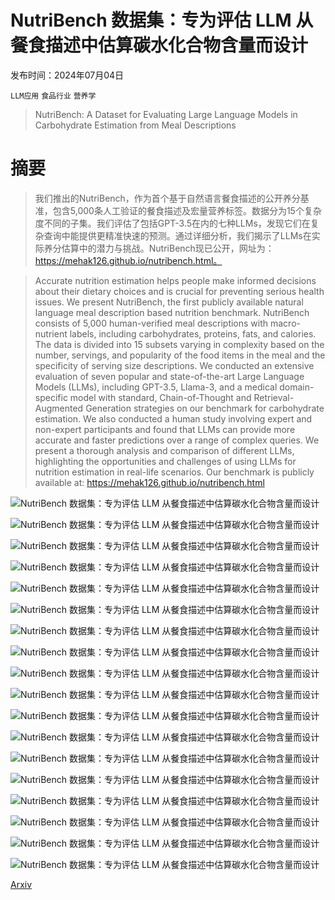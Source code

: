 # NutriBench 数据集：专为评估 LLM 从餐食描述中估算碳水化合物含量而设计

发布时间：2024年07月04日

`LLM应用` `食品行业` `营养学`

> NutriBench: A Dataset for Evaluating Large Language Models in Carbohydrate Estimation from Meal Descriptions

# 摘要

> 我们推出的NutriBench，作为首个基于自然语言餐食描述的公开养分基准，包含5,000条人工验证的餐食描述及宏量营养标签。数据分为15个复杂度不同的子集。我们评估了包括GPT-3.5在内的七种LLMs，发现它们在复杂查询中能提供更精准快速的预测。通过详细分析，我们揭示了LLMs在实际养分估算中的潜力与挑战。NutriBench现已公开，网址为：https://mehak126.github.io/nutribench.html。

> Accurate nutrition estimation helps people make informed decisions about their dietary choices and is crucial for preventing serious health issues. We present NutriBench, the first publicly available natural language meal description based nutrition benchmark. NutriBench consists of 5,000 human-verified meal descriptions with macro-nutrient labels, including carbohydrates, proteins, fats, and calories. The data is divided into 15 subsets varying in complexity based on the number, servings, and popularity of the food items in the meal and the specificity of serving size descriptions. We conducted an extensive evaluation of seven popular and state-of-the-art Large Language Models (LLMs), including GPT-3.5, Llama-3, and a medical domain-specific model with standard, Chain-of-Thought and Retrieval-Augmented Generation strategies on our benchmark for carbohydrate estimation. We also conducted a human study involving expert and non-expert participants and found that LLMs can provide more accurate and faster predictions over a range of complex queries. We present a thorough analysis and comparison of different LLMs, highlighting the opportunities and challenges of using LLMs for nutrition estimation in real-life scenarios. Our benchmark is publicly available at: https://mehak126.github.io/nutribench.html

![NutriBench 数据集：专为评估 LLM 从餐食描述中估算碳水化合物含量而设计](../../../paper_images/2407.12843/x1.png)

![NutriBench 数据集：专为评估 LLM 从餐食描述中估算碳水化合物含量而设计](../../../paper_images/2407.12843/x2.png)

![NutriBench 数据集：专为评估 LLM 从餐食描述中估算碳水化合物含量而设计](../../../paper_images/2407.12843/x3.png)

![NutriBench 数据集：专为评估 LLM 从餐食描述中估算碳水化合物含量而设计](../../../paper_images/2407.12843/x4.png)

![NutriBench 数据集：专为评估 LLM 从餐食描述中估算碳水化合物含量而设计](../../../paper_images/2407.12843/x5.png)

![NutriBench 数据集：专为评估 LLM 从餐食描述中估算碳水化合物含量而设计](../../../paper_images/2407.12843/x6.png)

![NutriBench 数据集：专为评估 LLM 从餐食描述中估算碳水化合物含量而设计](../../../paper_images/2407.12843/x7.png)

![NutriBench 数据集：专为评估 LLM 从餐食描述中估算碳水化合物含量而设计](../../../paper_images/2407.12843/x9.png)

![NutriBench 数据集：专为评估 LLM 从餐食描述中估算碳水化合物含量而设计](../../../paper_images/2407.12843/x11.png)

![NutriBench 数据集：专为评估 LLM 从餐食描述中估算碳水化合物含量而设计](../../../paper_images/2407.12843/x12.png)

![NutriBench 数据集：专为评估 LLM 从餐食描述中估算碳水化合物含量而设计](../../../paper_images/2407.12843/x13.png)

![NutriBench 数据集：专为评估 LLM 从餐食描述中估算碳水化合物含量而设计](../../../paper_images/2407.12843/x14.png)

![NutriBench 数据集：专为评估 LLM 从餐食描述中估算碳水化合物含量而设计](../../../paper_images/2407.12843/x15.png)

![NutriBench 数据集：专为评估 LLM 从餐食描述中估算碳水化合物含量而设计](../../../paper_images/2407.12843/x16.png)

![NutriBench 数据集：专为评估 LLM 从餐食描述中估算碳水化合物含量而设计](../../../paper_images/2407.12843/x17.png)

![NutriBench 数据集：专为评估 LLM 从餐食描述中估算碳水化合物含量而设计](../../../paper_images/2407.12843/x18.png)

![NutriBench 数据集：专为评估 LLM 从餐食描述中估算碳水化合物含量而设计](../../../paper_images/2407.12843/x19.png)

![NutriBench 数据集：专为评估 LLM 从餐食描述中估算碳水化合物含量而设计](../../../paper_images/2407.12843/x20.png)

[Arxiv](https://arxiv.org/abs/2407.12843)